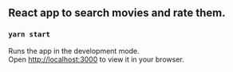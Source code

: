 ## React app to search movies and rate them. 

### `yarn start`

Runs the app in the development mode.\
Open [http://localhost:3000](http://localhost:3000) to view it in your browser.
